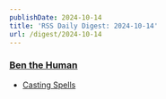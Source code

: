```yaml
---
publishDate: 2024-10-14
title: 'RSS Daily Digest: 2024-10-14'
url: /digest/2024-10-14
---
```


### [Ben the Human](https://benthehuman.com/)

  * [Casting Spells](https://benthehuman.com/casting-spells/)
  
